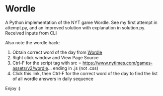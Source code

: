 # Wordle

A Python implementation of the NYT game Wordle. See my first attempt in attempt.py, and an improved solution with explanation in solution.py. Received inputs from CLI

Also note the wordle hack:
1. Obtain correct word of the day from [Wordle](https://www.nytimes.com/games/wordle/index.html)
2. Right click window and View Page Source
3. Ctrl-F for the script tag with src = https://www.nytimes.com/games-assets/v2/wordle... ending in .js (not .css)
4. Click this link, then Ctrl-F for the correct word of the day to find the list of all wordle answers in daily sequence 

Enjoy :)
